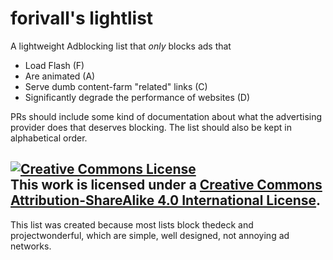 # forivall's lightlist

A lightweight Adblocking list that _only_ blocks ads that
 * Load Flash (F)
 * Are animated (A)
 * Serve dumb content-farm "related" links (C)
 * Significantly degrade the performance of websites (D)

PRs should include some kind of documentation about what the advertising
provider does that deserves blocking. The list should also be kept in
alphabetical order.

<a rel="license" href="http://creativecommons.org/licenses/by-sa/4.0/"><img alt="Creative Commons License" style="border-width:0" src="https://i.creativecommons.org/l/by-sa/4.0/88x31.png" /></a><br />This work is licensed under a <a rel="license" href="http://creativecommons.org/licenses/by-sa/4.0/">Creative Commons Attribution-ShareAlike 4.0 International License</a>.
---

This list was created because most lists block thedeck and projectwonderful,
which are simple, well designed, not annoying ad networks.
